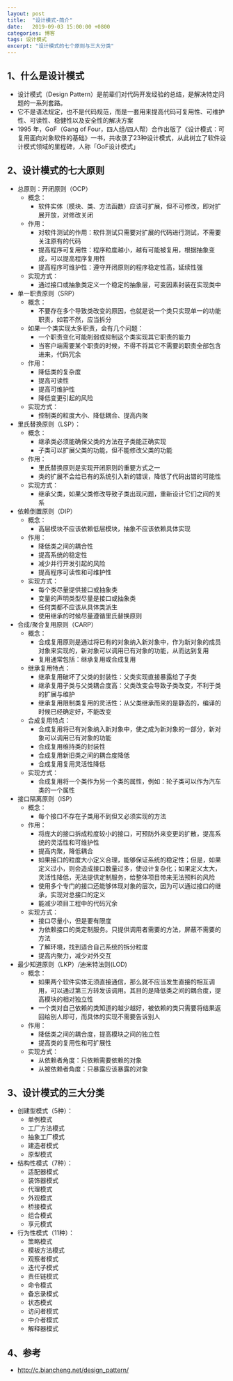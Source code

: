 ```yaml
---
layout: post
title:  "设计模式-简介"
date:   2019-09-03 15:00:00 +0800
categories: 博客
tags: 设计模式
excerpt: "设计模式的七个原则与三大分类"
---
```


## 1、什么是设计模式
+ 设计模式（Design Pattern）是前辈们对代码开发经验的总结，是解决特定问题的一系列套路。
+ 它不是语法规定，也不是代码规范，而是一套用来提高代码可复用性、可维护性、可读性、稳健性以及安全性的解决方案
+ 1995 年，GoF（Gang of Four，四人组/四人帮）合作出版了《设计模式：可复用面向对象软件的基础》一书，共收录了23种设计模式，从此树立了软件设计模式领域的里程碑，人称「GoF设计模式」

## 2、设计模式的七大原则
+ 总原则：开闭原则（OCP）
    + 概念：
        + 软件实体（模块、类、方法函数）应该可扩展，但不可修改，即对扩展开放，对修改关闭
    + 作用：
        + 对软件测试的作用：软件测试只需要对扩展的代码进行测试，不需要关注原有的代码
        + 提高程序可复用性：程序粒度越小，越有可能被复用，根据抽象变成，可以提高程序复用性
        + 提高程序可维护性：遵守开闭原则的程序稳定性高，延续性强
    + 实现方式：
        + 通过接口或抽象类定义一个稳定的抽象层，可变因素封装在实现类中
+ 单一职责原则（SRP）
    + 概念：
        + 不要存在多个导致类改变的原因，也就是说一个类只实现单一的功能职责，如若不然，应当拆分
    + 如果一个类实现太多职责，会有几个问题：
        + 一个职责变化可能削弱或抑制这个类实现其它职责的能力
        + 当客户端需要某个职责的时候，不得不将其它不需要的职责全部包含进来，代码冗余
    + 作用：
        + 降低类的复杂度
        + 提高可读性
        + 提高可维护性
        + 降低变更引起的风险
    + 实现方式：
        + 控制类的粒度大小、降低耦合、提高内聚           
+ 里氏替换原则（LSP）：
    + 概念：
        + 继承类必须能确保父类的方法在子类能正确实现
        + 子类可以扩展父类的功能，但不能修改父类的功能
    + 作用：
        + 里氏替换原则是实现开闭原则的重要方式之一  
        + 类的扩展不会给已有的系统引入新的错误，降低了代码出错的可能性
    + 实现方式：
        + 继承父类，如果父类修改导致子类出现问题，重新设计它们之间的关系      
+ 依赖倒置原则（DIP）
    + 概念：
        + 高层模块不应该依赖低层模块，抽象不应该依赖具体实现
    + 作用：
        + 降低类之间的耦合性
        + 提高系统的稳定性
        + 减少并行开发引起的风险
        + 提高程序可读性和可维护性 
    + 实现方式：
        + 每个类尽量提供接口或抽象类
        + 变量的声明类型尽量是接口或抽象类
        + 任何类都不应该从具体类派生
        + 使用继承的时候尽量遵循里氏替换原则       
+ 合成/聚合复用原则（CARP）
    + 概念：
        + 合成复用原则是通过将已有的对象纳入新对象中，作为新对象的成员对象来实现的，新对象可以调用已有对象的功能，从而达到复用
        + 复用通常包括：继承复用或合成复用
    + 继承复用特点：
        + 继承复用破坏了父类的封装性：父类实现直接暴露给了子类
        + 继承复用子类与父类耦合度高：父类改变会导致子类改变，不利于类的扩展与维护
        + 继承复用限制类复用的灵活性：从父类继承而来的是静态的，编译的时候已经确定好，不能改变
    + 合成复用特点：
        + 合成复用将已有对象纳入新对象中，使之成为新对象的一部分，新对象可以调用已有对象的功能
        + 合成复用维持类的封装性
        + 合成复用新旧类之间的耦合度降低
        + 合成复用复用灵活性降低
    + 实现方式：
        + 合成复用将一个类作为另一个类的属性，例如：轮子类可以作为汽车类的一个属性
+ 接口隔离原则（ISP）
    + 概念：
        + 每个接口不存在子类用不到但又必须实现的方法
    + 作用：
        + 将庞大的接口拆成粒度较小的接口，可预防外来变更的扩散，提高系统的灵活性和可维护性
        + 提高内聚，降低耦合
        + 如果接口的粒度大小定义合理，能够保证系统的稳定性；但是，如果定义过小，则会造成接口数量过多，使设计复杂化；如果定义太大，灵活性降低，无法提供定制服务，给整体项目带来无法预料的风险
        + 使用多个专门的接口还能够体现对象的层次，因为可以通过接口的继承，实现对总接口的定义
        + 能减少项目工程中的代码冗余
    + 实现方式：
        + 接口尽量小，但是要有限度
        + 为依赖接口的类定制服务。只提供调用者需要的方法，屏蔽不需要的方法
        + 了解环境，找到适合自己系统的拆分粒度
        + 提高内聚力，减少对外交互        
+ 最少知道原则（LKP）/迪米特法则(LOD)
    + 概念：
        + 如果两个软件实体无须直接通信，那么就不应当发生直接的相互调用，可以通过第三方转发该调用。其目的是降低类之间的耦合度，提高模块的相对独立性
        + 一个类对自己依赖的类知道的越少越好，被依赖的类只需要将结果返回给别人即可，而具体的实现不需要告诉别人
    + 作用：
        + 降低类之间的耦合度，提高模块之间的独立性
        + 提高类的复用性和可扩展性
    + 实现方式：
        + 从依赖者角度：只依赖需要依赖的对象
        + 从被依赖者角度：只暴露应该暴露的对象
        
## 3、设计模式的三大分类
+ 创建型模式（5种）：
    + 单例模式
    + 工厂方法模式
    + 抽象工厂模式
    + 建造者模式
    + 原型模式
+ 结构性模式（7种）：
    + 适配器模式
    + 装饰器模式
    + 代理模式
    + 外观模式
    + 桥接模式
    + 组合模式
    + 享元模式
+ 行为性模式（11种）：
    + 策略模式
    + 模板方法模式
    + 观察者模式
    + 迭代子模式
    + 责任链模式
    + 命令模式
    + 备忘录模式
    + 状态模式
    + 访问者模式
    + 中介者模式
    + 解释器模式

## 4、参考
+ http://c.biancheng.net/design_pattern/